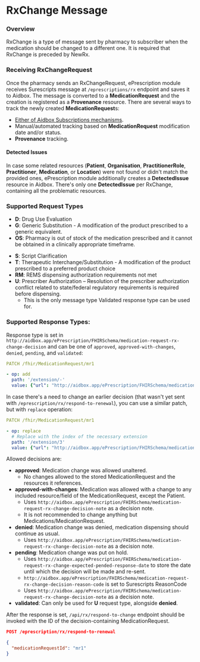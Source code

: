 # RxChange Message

### Overview

RxChange is a type of message sent by pharmacy to subscriber when the medication should be changed to a different one.
It is required that RxChange is preceded by NewRx.

### Receiving RxChangeRequest

Once the pharmacy sends an RxChangeRequest, ePrescription module receives Surescripts message at `/eprescriptions/rx` endpoint and saves it to Aidbox.
The message is converted to a **MedicationRequest** and the creation is registered as a **Provenance** resource.
There are several ways to track the newly created **MedicationRequest**s:
- [Either of Aidbox Subscriptions mechanisms](../../topic-based-subscriptions/README.md).
- Manual/automated tracking based on **MedicationRequest** modification date and/or status.
- **Provenance** tracking.

#### Detected Issues

In case some related resources (**Patient**, **Organisation**, **PractitionerRole**, **Practitioner**, **Medication**, or **Location**) were not found or didn't match the provided ones, ePrescription module additionally creates a **DetectedIssue** resource in Aidbox.
There's only one **DetectedIssue** per RxChange, containing all the problematic resources.

### Supported Request Types

- **D**: Drug Use Evaluation
- **G**:  Generic Substitution - A modification of the product prescribed to a generic equivalent.
- **OS**: Pharmacy is out of stock of the medication prescribed and it cannot be obtained in a clinically appropriate timeframe.
<!-- - **P**: Prior Authorization Required - A request to obtain prior authorization before dispensing. -->
- **S**: Script Clarification
- **T**: Therapeutic Interchange/Substitution - A modification of the product prescribed to a preferred product choice
- **RM**: REMS dispensing authorization requirements not met
- **U**: Prescriber Authorization – Resolution of the prescriber authorization conflict related to state/federal regulatory requirements is required before dispensing.
  - This is the only message type Validated response type can be used for.

### Supported Response Types:

Response type is set in `http://aidbox.app/ePrescription/FHIRSchema/medication-request-rx-change-decision` and can be one of `approved`, `approved-with-changes`, `denied`, `pending`, and `validated`:

```yaml
PATCH /fhir/MedicationRequest/mr1

- op: add
  path: '/extension/-'
  value: {"url": "http://aidbox.app/ePrescription/FHIRSchema/medication-request-rx-change-decision", "valueCode": "approved"}
```

In case there's a need to change an earlier decision (that wasn't yet sent with `/eprescription/rx/respond-to-renewal`), you can use a similar patch, but with `replace` operation:

```yaml
PATCH /fhir/MedicationRequest/mr1

- op: replace
  # Replace with the index of the necessary extension
  path: '/extension/3'
  value: {"url": "http://aidbox.app/ePrescription/FHIRSchema/medication-request-rx-change-decision", "valueCode": "denied"}
```

Allowed decisions are:
- **approved**: Medication change was allowed unaltered.
  - No changes allowed to the stored MedicationRequest and the resources it references.
- **approved-with-changes**: Medication was allowed with a change to any included resource/field of the MedicationRequest, except the Patient.
  - Uses `http://aidbox.app/ePrescription/FHIRSchema/medication-request-rx-change-decision-note` as a decision note.
  - It is not recommended to change anything but Medications/MedicationRequest.
- **denied**: Medication change was denied, medication dispensing should continue as usual.
  - Uses `http://aidbox.app/ePrescription/FHIRSchema/medication-request-rx-change-decision-note` as a decision note.
- **pending**: Medication change was put on hold.
  - Uses `http://aidbox.app/ePrescription/FHIRSchema/medication-request-rx-change-expected-pended-response-date` to store the date until which the decision will be made and re-sent.
  - `http://aidbox.app/ePrescription/FHIRSchema/medication-request-rx-change-decision-reason-code` is set to Surescripts ReasonCode
  - Uses `http://aidbox.app/ePrescription/FHIRSchema/medication-request-rx-change-decision-note` as a decision note.
- **validated**: Can only be used for **U** request type, alongside **denied**.

After the response is set, `/api/rx/respond-to-change` endpoint should be invoked with the ID of the decision-containing MedicationRequest.

```json
POST /eprescription/rx/respond-to-renewal

{
  "medicationRequestId": "mr1"
}
```

